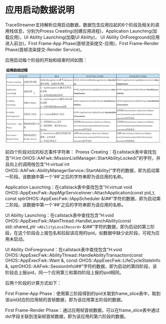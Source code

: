 # 应用启动数据说明

TraceStreamer支持解析应用启动数据，数据包含应用拉起的6个阶段及相关的调用栈信息，分别为Proess Creating(创建应用进程)，Application
Launching(加载应用)，UI Ability Launching(加载UI Ability)， UI Ability OnForeground(应用进入前台)，First Frame-App Phase(首帧渲染提交-应用)，First Frame-Render Phase(首帧渲染提交-Render Service)。

应用启动每个阶段的开始和结束时间如图：

![1689415472707](image/app_startup/1689415472707.png)

前四个阶段对应的标志事件字符串：
Proess Creating：在callstack表中查找包含"H:int OHOS::AAFwk::MissionListManager::StartAbilityLocked("的字符，并且向上的调用栈包含"H:virtual int OHOS::AAFwk::AbilityManagerService::StartAbility("字符的数据，即为启动第一阶段。该数据中第一个'##'之后的字符串即为该应用的名称。

Application Launching：在callstack表中查找包含"H:virtual void OHOS::AppExecFwk::AppMgrServiceInner::AttachApplication(const pid_t, const sptrOHOS::AppExecFwk::IAppScheduler &)##"字符的数据，即为启动第二阶段。该数据中第一个'##'之后的字符串即为该应用的名称。

UI Ability Launching：在callstack表中查找包含"H:void OHOS::AppExecFwk::MainThread::HandleLaunchAbility(const std::shared_ptr `<AbilityLocalRecord>` &)##"字符的数据，即为启动的第三阶段，在这个阶段会上报包名和拉起该应用的ipid。如数据中缺少此阶段，可视为应用未启动。

UI Ability OnForeground：在callstack表中查找包含"H:void OHOS::AppExecFwk::AbilityThread::HandleAbilityTransaction(const OHOS::AppExecFwk::Want &, const  OHOS::AppExecFwk::LifeCycleStateInfo &, sptrOHOS::AAFwk::SessionInfo)##"字符的数据，即为启动的第四阶段，该阶段会上报ipid，同一个应用第三和第四阶段上报的ipid相同。

后两个阶段的计算方式如下：

First Frame-App Phase：使用第三阶段得到的ipid关联到frame_slice表中，取到该ipid对应的应用帧的首帧数据，即为该应用第五阶段的数据。

First Frame-Render Phase：通过应用帧首帧数据，可以在frame_slice表中通过dst字段关联到渲染帧首帧数据，即为该应用的第六阶段的数据。
